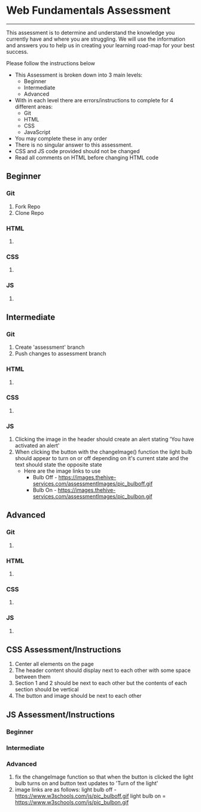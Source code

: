 # Web Fundamentals Assessment
---
This assessment is to determine and understand the knowledge you currently have and where you are struggling.  We will use the information and answers you to help us in creating your learning road-map for your best success.


Please follow the instructions below
- This Assessment is broken down into 3 main levels:
   - Beginner
   - Intermediate
   - Advanced 
- With in each level there are errors/instructions to complete for 4 different areas:
   - Git
   - HTML
   - CSS
   - JavaScript
- You may complete these in any order
- There is no singular answer to this assessment.
- CSS and JS code provided should not be changed
- Read all comments on HTML before changing HTML code

## Beginner

### Git
1. Fork Repo
2. Clone Repo

### HTML
1. 

### CSS
1. 

### JS
1. 

## Intermediate

### Git
1. Create 'assessment' branch
2. Push changes to assessment branch

### HTML
1. 

### CSS
1. 

### JS
1. Clicking the image in the header should create an alert stating 'You have activated an alert'
2. When clicking the button with the changeImage() function the light bulb should appear to turn on or off depending on it's current state and the text should state the opposite state
   - Here are the image links to use
      - Bulb Off - https://images.thehive-services.com/assessmentImages/pic_bulboff.gif
      - Bulb On - https://images.thehive-services.com/assessmentImages/pic_bulbon.gif


## Advanced

### Git
1. 

### HTML
1. 

### CSS
1. 

### JS
1. 


## CSS Assessment/Instructions


1. Center all elements on the page 
2. The header content should display next to each other with some space between them
3. Section 1 and 2 should be next to each other but the contents of each section should be vertical
4. The button and image should be next to each other


## JS Assessment/Instructions

### Beginner
### Intermediate
### Advanced
1. fix the changeImage function so that when the button is clicked the light bulb turns on and button text updates to 'Turn of the light'
2. image links are as follows:
   light bulb off - https://www.w3schools.com/js/pic_bulboff.gif
   light bulb on = https://www.w3schools.com/js/pic_bulbon.gif

